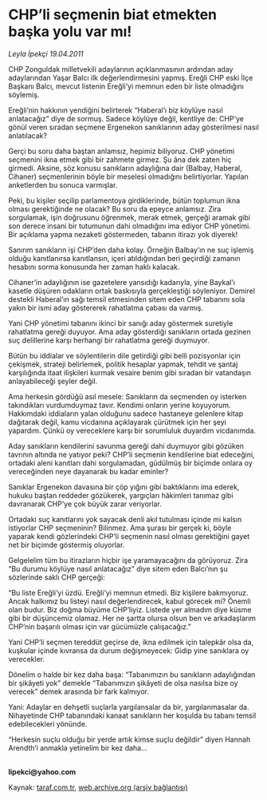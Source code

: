 # CHP’li seçmenin biat etmekten başka yolu var mı!

*Leyla İpekçi 19.04.2011*

<div class="yazi"><p>CHP Zonguldak milletvekili adaylarının açıklanmasının ardından aday adaylarından Yaşar Balcı ilk değerlendirmesini yapmış. Ereğli CHP eski İlçe Başkanı Balcı, mevcut listenin Ereğli’yi memnun eden bir liste olmadığını söylemiş. </p>
<p>Ereğli’nin hakkının yendiğini belirterek “Haberal’ı biz köylüye nasıl anlatacağız” diye de sormuş. Sadece köylüye değil, kentliye de: CHP’ye gönül veren sıradan seçmene Ergenekon sanıklarının aday gösterilmesi nasıl anlatılacak?</p>
<p>Gerçi bu soru daha baştan anlamsız, hepimiz biliyoruz. CHP yönetimi seçmenini ikna etmek gibi bir zahmete girmez. Şu âna dek zaten hiç girmedi. Aksine, söz konusu sanıkların adaylığına dair (Balbay, Haberal, Cihaner) seçmenlerinin böyle bir meselesi olmadığını belirtiyorlar. Yapılan anketlerden bu sonuca varmışlar.</p>
<p>Peki, bu kişiler seçilip parlamentoya girdiklerinde, bütün toplumun ikna olması gerektiğinde ne olacak? Bu soru da epeyce anlamsız. Zira sorgulamak, işin doğrusunu öğrenmek, merak etmek, gerçeği aramak gibi son derece insani bir tutumunun dahi olmadığını ima ediyor CHP yönetimi. Bir açıklama yapma nezaketi göstermeden, tabanın itirazı yok diyerek! </p>
<p>Sanırım sanıkların işi CHP’den daha kolay. Örneğin Balbay’ın ne suç işlemiş olduğu kanıtlanırsa kanıtlansın, içeri atıldığından beri geçirdiği zamanın hesabını sorma konusunda her zaman haklı kalacak.</p>
<p>Cihaner’in adaylığının ise gazetelere yansıdığı kadarıyla, yine Baykal’ı kasetle düşüren odakların ortak baskısıyla gerçekleştiği söyleniyor. Demirel destekli Haberal’ın sağı temsil etmesinden sitem eden CHP tabanını sola yakın bir ismi aday göstererek rahatlatma çabası da varmış.</p>
<p>Yani CHP yönetimi tabanını ikinci bir sanığı aday göstermek suretiyle rahatlatma gereği duyuyor. Ama aday gösterdiği sanıkların ortada gezinen suç delillerine karşı herhangi bir rahatlatma gereği duymuyor.</p>
<p>Bütün bu iddialar ve söylentilerin dile getirdiği gibi belli pozisyonlar için çekişmek, strateji belirlemek, politik hesaplar yapmak, tehdit ve şantaj karşılığında itaat ilişkileri kurmak vesaire benim gibi sıradan bir vatandaşın anlayabileceği şeyler değil. </p>
<p>Ama herkesin gördüğü asıl mesele: Sanıkların da seçmenden oy isterken takındıkları vurdumduymaz tavır. Kendimi onların yerine koyuyorum. Hakkımdaki iddiaların yalan olduğunu sadece hastaneye gelenlere kitap dağıtarak değil, kamu vicdanına açıklayarak çürütmek için her şeyi yapardım. Çünkü oy vereceklere karşı bir sorumluluk duyardım vicdanımda.</p>
<p>Aday sanıkların kendilerini savunma gereği dahi duymuyor gibi gözüken tavrının altında ne yatıyor peki? CHP’li seçmenin kendilerine biat edeceğini, ortadaki aleni kanıtları dahi sorgulamadan, güdülmüş bir biçimde onlara oy vereceğinden neye dayanarak bu kadar eminler?</p>
<p>Sanıklar Ergenekon davasına bir çöp yığını gibi baktıklarını ima ederek, hukuku baştan reddeder gözükerek, yargıçları hâkimleri tanımaz gibi davranarak CHP’ye çok büyük zarar veriyorlar.</p>
<p>Ortadaki suç kanıtlarını yok sayacak denli akıl tutulması içinde mi kalsın istiyorlar CHP seçmeninin? Bilinmez. Ama şurası bir gerçek ki, böyle yaparak kendi gözlerindeki CHP’li seçmenin nasıl olması gerektiğini gayet net bir biçimde göstermiş oluyorlar. </p>
<p>Gelgelelim tüm bu itirazların hiçbir işe yaramayacağını da görüyoruz. Zira “Bu durumu köylüye nasıl anlatacağız” diye sitem eden Balcı’nın şu sözlerinde saklı CHP gerçeği:</p>
<p>“Bu liste Ereğli’yi üzdü. Ereğli’yi memnun etmedi. Biz kişilere bakmıyoruz. Ancak halkımız bu listeyi nasıl değerlendirecek, kabul görecek mi? Önemli olan budur. Biz doğma büyüme CHP’liyiz. Listede yer almadım diye küsme gibi bir düşüncemiz olamaz. Her ne şartta olursa olsun ben ve arkadaşlarım CHP’nin başarılı olması için var gücümüzle çalışacağız.”</p>
<p>Yani CHP’li seçmen tereddüt geçirse de, ikna edilmek için talepkâr olsa da, kuşkular içinde kıvransa da durum değişmeyecek: Gidip yine sanıklara oy verecekler. </p>
<p>Dönelim o halde bir kez daha başa: “Tabanımızın bu sanıkların adaylığından bir şikâyeti yok” demekle “Tabanımızın şikâyeti de olsa nasılsa bize oy verecek” demek arasında bir fark kalmıyor.</p>
<p>Yani: Adaylar en dehşetli suçlarla yargılansalar da bir, yargılanmasalar da. Nihayetinde CHP tabanındaki kanaat sanıkların her koşulda bu tabanı temsil edebilecekleri yönünde.</p>
<p>“Herkesin suçlu olduğu bir yerde artık kimse suçlu değildir” diyen Hannah Arendth’i anmakla yetinelim bir kez daha...</p>
<p><b><br/>lipekci@yahoo.com</b></p>
</div>

Kaynak: [taraf.com.tr](http://www.taraf.com.tr/leyla-ipekci/makale-chp-li-secmenin-biat-etmekten-baska-yolu-var-mi.htm), [web.archive.org (arşiv bağlantısı)](http://web.archive.org/web/20131107154735/http://www.taraf.com.tr/leyla-ipekci/makale-chp-li-secmenin-biat-etmekten-baska-yolu-var-mi.htm)
